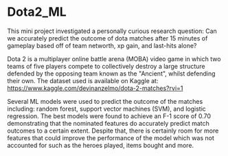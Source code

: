 # Dota2_ML
This mini project investigated a personally curious research question: Can we accurately predict the outcome of dota matches after 15 minutes of gameplay based off of team networth, xp gain, and last-hits alone? 

Dota 2 is a multiplayer online battle arena (MOBA) video game in which two teams of five players compete to collectively destroy a large structure defended by the opposing team known as the "Ancient", whilst defending their own. The dataset used is available on Kaggle at: https://www.kaggle.com/devinanzelmo/dota-2-matches?rvi=1

Several ML models were used to predict the outcome of the matches including: random forest, support vector machines (SVM), and logistic regression. The best models were found to achieve an F-1 score of 0.70 demonstrating that the nominated features do accurately predict match outcomes to a certain extent. Despite that, there is certainly room for more features that could improve the performance of the model which was not accounted for such as the heroes played, items bought and more. 
